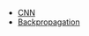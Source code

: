 - [CNN](https://cs231n.github.io/convolutional-networks/)
- [Backpropagation](https://cs231n.github.io/optimization-2/)
